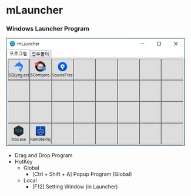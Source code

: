 # mLauncher

### Windows Launcher Program

![mLauncher](https://github.com/motolies/mLauncher/blob/master/doc/imange/mainImange.png)

- Drag and Drop Program
- HotKey 
  - Global
    - [Ctrl + Shift + A] Popup Program (Global)
  - Local
    - [F12] Setting Window (in Launcher)


